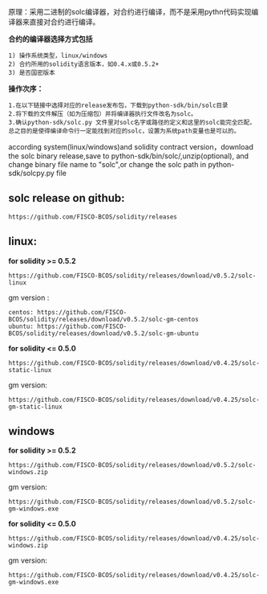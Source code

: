 原理：采用二进制的solc编译器，对合约进行编译，而不是采用pythn代码实现编译器来直接对合约进行编译。

**合约的编译器选择方式包括**

    1) 操作系统类型，linux/windows 
    2) 合约所用的solidity语言版本，如0.4.x或0.5.2+
    3) 是否国密版本

**操作次序：**

    1.在以下链接中选择对应的release发布包，下载到python-sdk/bin/solc目录
    2.将下载的文件解压（如为压缩包）并将编译器执行文件改名为solc。
    3.确认python-sdk/solc.py 文件里对solc名字或路径的定义和这里的solc能完全匹配，总之目的是使得编译命令行一定能找到对应的solc，设置为系统path变量也是可以的。

according system(linux/windows)and solidity contract version，download the solc binary release,save to python-sdk/bin/solc/,unzip(optional), and change binary file name to "solc",or change the solc path in python-sdk/solcpy.py file

## solc release on github:
    
    https://github.com/FISCO-BCOS/solidity/releases

## linux:
**for solidity >= 0.5.2**
    
    https://github.com/FISCO-BCOS/solidity/releases/download/v0.5.2/solc-linux

gm version :
    
    centos: https://github.com/FISCO-BCOS/solidity/releases/download/v0.5.2/solc-gm-centos
    ubuntu: https://github.com/FISCO-BCOS/solidity/releases/download/v0.5.2/solc-gm-ubuntu

**for solidity <= 0.5.0**
    
    https://github.com/FISCO-BCOS/solidity/releases/download/v0.4.25/solc-static-linux

gm version:
    
    https://github.com/FISCO-BCOS/solidity/releases/download/v0.4.25/solc-gm-static-linux


## windows

**for solidity >= 0.5.2**
    
    https://github.com/FISCO-BCOS/solidity/releases/download/v0.5.2/solc-windows.zip

gm version:
    
    https://github.com/FISCO-BCOS/solidity/releases/download/v0.5.2/solc-gm-windows.exe

**for solidity <= 0.5.0**
    
    https://github.com/FISCO-BCOS/solidity/releases/download/v0.4.25/solc-windows.zip

gm version:
    
    https://github.com/FISCO-BCOS/solidity/releases/download/v0.4.25/solc-gm-windows.exe


